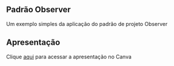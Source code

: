 <h2> Padrão Observer </h2>
<p> 
  Um exemplo simples da aplicação do padrão de projeto Observer
</p>
<h2> Apresentação </h2>
<p>
  <p>Clique <a href="https://www.canva.com/design/DAF_Upsm7no/hn7SfrAnKgvEQAIYbeqrcw/edit?utm_content=DAF_Upsm7no&utm_campaign=designshare&utm_medium=link2&utm_source=sharebutton" target="_blank">aqui</a> para acessar a apresentação no Canva</p>
</p>
